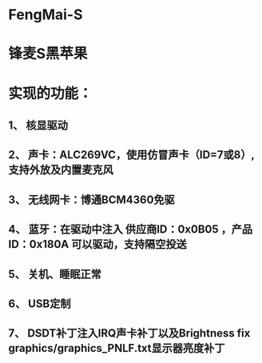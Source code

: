 # FengMai-S
# 锋麦S黑苹果
# 实现的功能：
## 1、 核显驱动
## 2、 声卡：ALC269VC，使用仿冒声卡（ID=7或8）,支持外放及内置麦克风
## 3、 无线网卡：博通BCM4360免驱
## 4、 蓝牙：在驱动中注入 供应商ID：0x0B05 ，产品ID：0x180A 可以驱动，支持隔空投送
## 5、 关机、睡眠正常
## 6、 USB定制
## 7、 DSDT补丁注入IRQ声卡补丁以及Brightness fix	graphics/graphics_PNLF.txt显示器亮度补丁

